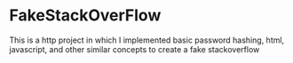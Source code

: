 # FakeStackOverFlow
This is a http project in which I implemented basic password hashing, html, javascript, and other similar concepts to create a fake stackoverflow
